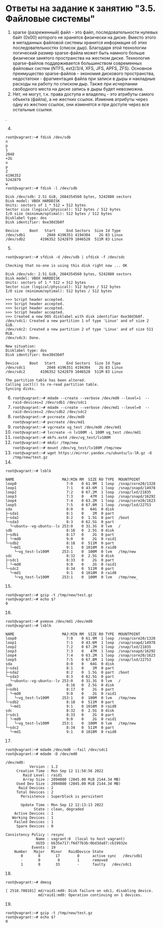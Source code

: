 # Ответы на задание к занятию "3.5. Файловые системы"
1. sparse (разреженный) файл - это файл, последовательности нулевых байт (0х00) которого не хранятся физически на диске. Вместо этого в метаданных файловой системы хранится информация об этих последовательностях (список дыр).
Благодаря этой технологии логический размер sparse-файла может быть намного больше физически занятого пространства на жестком диске. Технология sparse-файлов поддерживается большинством современных файловых систем (NTFS, ext2/3/4, XFS, JFS, APFS, ZFS). Основное преимущество sparse-файлов - экономия дискового пространства, недостатоки - фрагментация файла при записи в дыры и накладные расходы на работу по списком дыр. Также при исчерпании свободного места на диске запись в дыры будет невозможна.
2. Нет, не могут, т.к. права доступа и владелец - это атрибуты самого объекта (файла), а не жестких ссылок. Изменив атрибуты через одну из жестких ссылок, они изменятся и при доступе через все остальные ссылки.

.

4.
```console
root@vagrant:~# fdisk /dev/sdb
n
p
1
2048
+2G
n
p
2
4196352
5242879
w
root@vagrant:~# fdisk -l /dev/sdb

Disk /dev/sdb: 2.51 GiB, 2684354560 bytes, 5242880 sectors
Disk model: VBOX HARDDISK   
Units: sectors of 1 * 512 = 512 bytes
Sector size (logical/physical): 512 bytes / 512 bytes
I/O size (minimum/optimal): 512 bytes / 512 bytes
Disklabel type: dos
Disk identifier: 0xe30d3b0f

Device     Boot   Start     End Sectors  Size Id Type
/dev/sdb1          2048 4196351 4194304    2G 83 Linux
/dev/sdb2       4196352 5242879 1046528  511M 83 Linux
```
5.
```console
root@vagrant:~# sfdisk -d /dev/sdb | sfdisk -f /dev/sdc

Checking that no-one is using this disk right now ... OK

Disk /dev/sdc: 2.51 GiB, 2684354560 bytes, 5242880 sectors
Disk model: VBOX HARDDISK   
Units: sectors of 1 * 512 = 512 bytes
Sector size (logical/physical): 512 bytes / 512 bytes
I/O size (minimum/optimal): 512 bytes / 512 bytes

>>> Script header accepted.
>>> Script header accepted.
>>> Script header accepted.
>>> Script header accepted.
>>> Created a new DOS disklabel with disk identifier 0xe30d3b0f.
/dev/sdc1: Created a new partition 1 of type 'Linux' and of size 2 GiB.
/dev/sdc2: Created a new partition 2 of type 'Linux' and of size 511 MiB.
/dev/sdc3: Done.

New situation:
Disklabel type: dos
Disk identifier: 0xe30d3b0f

Device     Boot   Start     End Sectors  Size Id Type
/dev/sdc1          2048 4196351 4194304    2G 83 Linux
/dev/sdc2       4196352 5242879 1046528  511M 83 Linux

The partition table has been altered.
Calling ioctl() to re-read partition table.
Syncing disks.
```
6. `root@vagrant:~# mdadm --create --verbose /dev/md0 --level=1  --raid-devices=2 /dev/sdb1 /dev/sdc1`
7. `root@vagrant:~# mdadm --create --verbose /dev/md1 --level=0  --raid-devices=2 /dev/sdb2 /dev/sdc2`
8. `root@vagrant:~# pvcreate /dev/md0`</br>
`root@vagrant:~# pvcreate /dev/md1`
9. `root@vagrant:~# vgcreate vg_test /dev/md0 /dev/md1`
10. `root@vagrant:~# lvcreate -n lv100M -L 100M vg_test /dev/md1`
11. `root@vagrant:~# mkfs.ext4 /dev/vg_test/lv100M` 
12. `root@vagrant:~# mkdir /tmp/new`</br>
`root@vagrant:~# mount /dev/vg_test/lv100M /tmp/new`
13. `root@vagrant:~# wget https://mirror.yandex.ru/ubuntu/ls-lR.gz -O /tmp/new/test.gz`
14. 
```console
root@vagrant:~# lsblk

NAME                      MAJ:MIN RM  SIZE RO TYPE  MOUNTPOINT
loop0                       7:0    0 61.9M  1 loop  /snap/core20/1328
loop1                       7:1    0 43.6M  1 loop  /snap/snapd/14978
loop2                       7:2    0 67.2M  1 loop  /snap/lxd/21835
loop3                       7:3    0   47M  1 loop  /snap/snapd/16292
loop4                       7:4    0 63.2M  1 loop  /snap/core20/1623
loop5                       7:5    0 67.8M  1 loop  /snap/lxd/22753
sda                         8:0    0   64G  0 disk  
├─sda1                      8:1    0    1M  0 part  
├─sda2                      8:2    0  1.5G  0 part  /boot
└─sda3                      8:3    0 62.5G  0 part  
  └─ubuntu--vg-ubuntu--lv 253:0    0 31.3G  0 lvm   /
sdb                         8:16   0  2.5G  0 disk  
├─sdb1                      8:17   0    2G  0 part  
│ └─md0                     9:0    0    2G  0 raid1 
└─sdb2                      8:18   0  511M  0 part  
  └─md1                     9:1    0 1018M  0 raid0 
    └─vg_test-lv100M      253:1    0  100M  0 lvm   /tmp/new
sdc                         8:32   0  2.5G  0 disk  
├─sdc1                      8:33   0    2G  0 part  
│ └─md0                     9:0    0    2G  0 raid1 
└─sdc2                      8:34   0  511M  0 part  
  └─md1                     9:1    0 1018M  0 raid0 
    └─vg_test-lv100M      253:1    0  100M  0 lvm   /tmp/new_
```
15. 
```console
root@vagrant:~# gzip -t /tmp/new/test.gz
root@vagrant:~# echo $?
0
```
16. 
```console
root@vagrant:~# pvmove /dev/md1 /dev/md0
root@vagrant:~# lsblk

NAME                      MAJ:MIN RM  SIZE RO TYPE  MOUNTPOINT
loop0                       7:0    0 61.9M  1 loop  /snap/core20/1328
loop1                       7:1    0 43.6M  1 loop  /snap/snapd/14978
loop2                       7:2    0 67.2M  1 loop  /snap/lxd/21835
loop3                       7:3    0   47M  1 loop  /snap/snapd/16292
loop4                       7:4    0 63.2M  1 loop  /snap/core20/1623
loop5                       7:5    0 67.8M  1 loop  /snap/lxd/22753
sda                         8:0    0   64G  0 disk  
├─sda1                      8:1    0    1M  0 part  
├─sda2                      8:2    0  1.5G  0 part  /boot
└─sda3                      8:3    0 62.5G  0 part  
  └─ubuntu--vg-ubuntu--lv 253:0    0 31.3G  0 lvm   /
sdb                         8:16   0  2.5G  0 disk 
├─sdb1                      8:17   0    2G  0 part 
│ └─md0                     9:0    0    2G  0 raid1
│   └─vg_test-lv100M      253:1    0  100M  0 lvm   /tmp/new
└─sdb2                      8:18   0  511M  0 part
  └─md1                     9:1    0 1018M  0 raid0
sdc                         8:32   0  2.5G  0 disk
├─sdc1                      8:33   0    2G  0 part
│ └─md0                     9:0    0    2G  0 raid1
│   └─vg_test-lv100M      253:1    0  100M  0 lvm   /tmp/new
└─sdc2                      8:34   0  511M  0 part
  └─md1                     9:1    0 1018M  0 raid0
```
17. 
```console
root@vagrant:~# mdadm /dev/md0 --fail /dev/sdc1
root@vagrant:~# mdadm -D /dev/md0

/dev/md0:
           Version : 1.2
     Creation Time : Mon Sep 12 11:58:56 2022
        Raid Level : raid1
        Array Size : 2094080 (2045.00 MiB 2144.34 MB)
     Used Dev Size : 2094080 (2045.00 MiB 2144.34 MB)
      Raid Devices : 2
     Total Devices : 2
       Persistence : Superblock is persistent

       Update Time : Mon Sep 12 12:13:13 2022
             State : clean, degraded 
    Active Devices : 1
   Working Devices : 1
    Failed Devices : 1
     Spare Devices : 0

Consistency Policy : resync
              Name : vagrant:0  (local to host vagrant)
              UUID : bb35e717:f6d77b3b:0bd3da87:cb19932e
            Events : 19
    Number   Major   Minor   RaidDevice State
       0       8       17        0      active sync   /dev/sdb1
       -       0        0        1      removed
       1       8       33        -      faulty   /dev/sdc1
```
18. 
```console
root@vagrant:~# dmesg

[ 2518.708101] md/raid1:md0: Disk failure on sdc1, disabling device.
               md/raid1:md0: Operation continuing on 1 devices.
```
19. 
```console
root@vagrant:~# gzip -t /tmp/new/test.gz
root@vagrant:~# echo $?
0
```